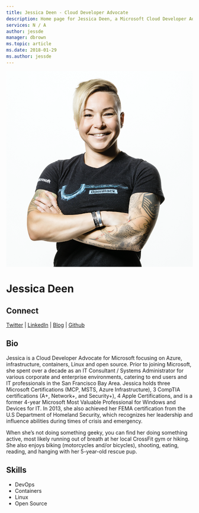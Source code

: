 ```yaml
---
title: Jessica Deen - Cloud Developer Advocate
description: Home page for Jessica Deen, a Microsoft Cloud Developer Advocate
services: N / A
author: jessde
manager: dbrown
ms.topic: article
ms.date: 2018-01-29
ms.author: jessde
---
```


![Image of Jessica Deen](media/profiles/jessica-deen.png)

# Jessica Deen


## Connect
[Twitter](https://twitter.com/jldeen) | [LinkedIn](https://www.linkedin.com/in/jldeen/) | [Blog](http://jessicadeen.com/) | [Github](https://github.com/jldeen)

## Bio

Jessica is a Cloud Developer Advocate for Microsoft focusing on Azure, infrastructure, containers, Linux and open source. Prior to joining Microsoft, she spent over a decade as an IT Consultant / Systems Administrator for various corporate and enterprise environments, catering to end users and IT professionals in the San Francisco Bay Area. Jessica holds three Microsoft Certifications (MCP, MSTS, Azure Infrastructure), 3 CompTIA certifications (A+, Network+, and Security+), 4 Apple Certifications, and is a former 4-year Microsoft Most Valuable Professional for Windows and Devices for IT. In 2013, she also achieved her FEMA certification from the U.S Department of Homeland Security, which recognizes her leadership and influence abilities during times of crisis and emergency.

When she’s not doing something geeky, you can find her doing something active, most likely running out of breath at her local CrossFit gym or hiking. She also enjoys biking (motorcycles and/or bicycles), shooting, eating, reading, and hanging with her 5-year-old rescue pup.

## Skills

* DevOps
* Containers
* Linux
* Open Source